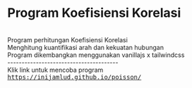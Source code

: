 # Program Koefisiensi Korelasi
<br> Program perhitungan Koefisiensi Korelasi 
<br> Menghitung kuantifikasi arah dan kekuatan hubungan
<br> Program dikembangkan menggunakan vanillajs x tailwindcss
<br> ---------------------------------------
<br> Klik link untuk mencoba program <kbd>https://inijamlud.github.io/poisson/</kbd>
